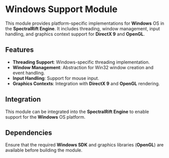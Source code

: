 # Windows Support Module

This module provides platform-specific implementations for **Windows** OS in the **SpectralRift Engine**. It includes threading, window management, input handling, and graphics context support for **DirectX 9** and **OpenGL**.

## Features

- **Threading Support**: Windows-specific threading implementation.
- **Window Management**: Abstraction for Win32 window creation and event handling.
- **Input Handling**: Support for mouse input.
- **Graphics Contexts**: Integration with **DirectX 9** and **OpenGL** rendering.

## Integration

This module can be integrated into the **SpectralRift Engine** to enable support for the **Windows** OS platform.

## Dependencies

Ensure that the required **Windows SDK** and graphics libraries (**OpenGL**) are available before building the module.